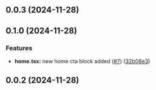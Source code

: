 

## 0.0.3 (2024-11-28)

## 0.1.0 (2024-11-28)


### Features

* **home.tsx:** new home cta block added ([#7](https://github.com/thomasm0/release-it-test/issues/7)) ([32b08e3](https://github.com/thomasm0/release-it-test/commit/32b08e3c02303e5d5d1ca0cb243ba1abe72660fd))

## 0.0.2 (2024-11-28)
